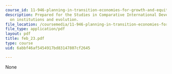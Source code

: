 ```yaml
---
course_id: 11-946-planning-in-transition-economies-for-growth-and-equity-spring-2004
description: Prepared for the Studies in Comparative International Development symposium
  on institutions and evolution.
file_location: /coursemedia/11-946-planning-in-transition-economies-for-growth-and-equity-spring-2004/6abbf46af5454917bd83147807cf2645_feb_23.pdf
file_type: application/pdf
layout: pdf
title: feb_23.pdf
type: course
uid: 6abbf46af5454917bd83147807cf2645

---
```

None
